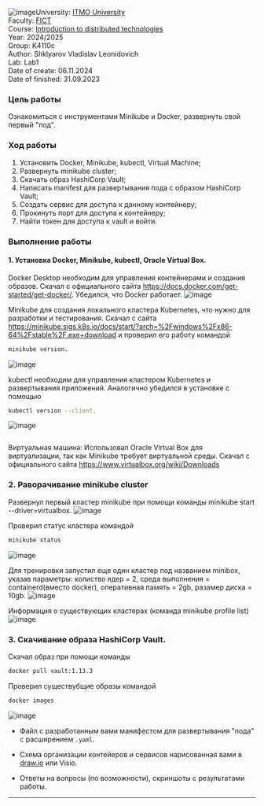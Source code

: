 ![image](https://github.com/user-attachments/assets/96da9408-1a36-46d6-98b2-741a4f002f3d)University: [ITMO University](https://itmo.ru/ru/)<br>
Faculty: [FICT](https://fict.itmo.ru)<br>
Course: [Introduction to distributed technologies](https://github.com/itmo-ict-faculty/introduction-to-distributed-technologies)<br>
Year: 2024/2025<br>
Group: K4110c<br>
Author: Shklyarov Vladislav Leonidovich<br>
Lab: Lab1<br>
Date of create: 06.11.2024<br>
Date of finished: 31.09.2023<br>


### Цель работы
Ознакомиться с инструментами Minikube и Docker, развернуть свой первый "под".

### Ход работы
1) Установить Docker,  Minikube, kubectl, Virtual Machine;
2) Развернуть minikube cluster;
3) Скачать образ HashiCorp Vault;
4) Написать manifest для развертывания пода с образом HashiCorp Vault;
5) Создать сервис для доступа к данному контейнеру;
6) Прокинуть порт для доступа к контейнеру;
7) Найти токен для доступа к vault и войти.

### Выполнение работы
#### 1. Установка Docker, Minikube, kubectl, Oracle Virtual Box.

Docker Desktop необходим для управления контейнерами и создания образов. Скачал с официального сайта https://docs.docker.com/get-started/get-docker/. Убедился, что Docker работает. ![image](https://github.com/user-attachments/assets/91c8aaae-60aa-407d-b3ec-b4b652654c5f)
 

Minikube для создания локального кластера Kubernetes, что нужно для разработки и тестирования. Скачал с сайта https://minikube.sigs.k8s.io/docs/start/?arch=%2Fwindows%2Fx86-64%2Fstable%2F.exe+download и проверил его работу командой

```bash
minikube version.
```



![image](https://github.com/user-attachments/assets/a4a17a75-fa3e-4377-be24-04411e791077)



kubectl необходим для управления кластером Kubernetes и развертывания приложений. Аналогично убедился в установке с помощью 

```bash
kubectl version --client.
```

![image](https://github.com/user-attachments/assets/87470bcb-03d7-469d-a0e6-2181b75665e5)
```bash

```

Виртуальная машина: Использовал Oracle Virtual Box для виртуализации, так как Minikube требует виртуальной среды. Скачал с официального сайта https://www.virtualbox.org/wiki/Downloads

### 2. Раворачивание minikube cluster
Развернул первый кластер minikube при помощи команды minikube start --driver=virtualbox.
![image](https://github.com/user-attachments/assets/db589ab2-6b35-4f2a-b869-e6358835babd)

Проверил статус кластера командой
```bash
minikube status
```


![image](https://github.com/user-attachments/assets/c3a97348-6cdc-49a6-8af0-322470587c74)


Для тренировки запустил еще один кластер под названием minibox, указав параметры: колиство ядер = 2, среда выполнения = containerd(вместо docker), оперативная память = 2gb, разамер диска = 10gb.
![image](https://github.com/user-attachments/assets/087b8870-d1d7-4b72-bf47-b632eb711792)

Информация о существующих кластерах (команда minikube profile list)
![image](https://github.com/user-attachments/assets/ec486af7-be29-4354-939c-c7704afd6cca)

### 3. Скачивание образа HashiCorp Vault.

Cкачал образ при помощи команды 
```bash
docker pull vault:1.13.3
```
Проверил существубщие образы командой

```bash
docker images
```

![image](https://github.com/user-attachments/assets/db013f34-6a61-439f-a5b8-d404e23b1099)





- Файл с разработанным вами манифестом для развертывания "пода" с расширением `.yaml`.

- Схема организации контейеров и сервисов нарисованная вами в [draw.io](https://app.diagrams.net) или Visio.

- Ответы на вопросы (по возможности), скриншоты c результатами работы.


------
